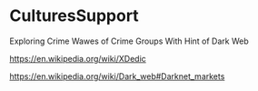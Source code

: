 # CulturesSupport
Exploring Crime Wawes of Crime Groups With Hint of Dark Web


https://en.wikipedia.org/wiki/XDedic








https://en.wikipedia.org/wiki/Dark_web#Darknet_markets
